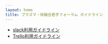 ```yaml
---
layout: home
title: プラズマ・核融合若手フォーラム ガイドライン
---
```



- [slack利用ガイドライン](slack-guideline.md)
- [Trello利用ガイドライン](trello-guideline.md)